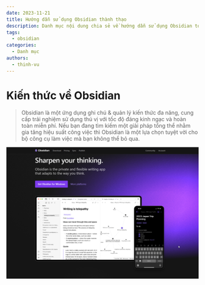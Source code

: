 ```yaml
---
date: 2023-11-21
title: Hướng dẫn sử dụng Obsidian thành thạo
description: Danh mục nội dung chia sẻ về hướng dẫn sử dụng Obsidian toàn diện.
tags:
  - obsidian
categories:
  - Danh mục
authors:
  - thinh-vu
---
```



# Kiến thức về Obsidian

> Obsidian là một ứng dụng ghi chú & quản lý kiến thức đa năng, cung cấp trải nghiệm sử dụng thú vị với tốc độ đáng kinh ngạc và hoàn toàn miễn phí. Nếu bạn đang tìm kiếm một giải pháp tổng thể nhằm gia tăng hiệu suất công việc thì Obsidian là một lựa chọn tuyệt vời cho bộ công cụ làm việc mà bạn không thể bỏ qua.

![Trang chủ của ứng dụng Obsidian](../../assets/images/trang-chu-ung-dung-ghi-chu-pkm-obsidian.png)